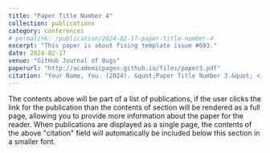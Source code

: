 ```yaml
---
title: "Paper Title Number 4"
collection: publications
category: conferences
# permalink: /publication/2024-02-17-paper-title-number-4
excerpt: "This paper is about fixing template issue #693."
date: 2024-02-17
venue: "GitHub Journal of Bugs"
paperurl: "http://academicpages.github.io/files/paper3.pdf"
citation: "Your Name, You. (2024). &quot;Paper Title Number 3.&quot; <i>GitHub Journal of Bugs</i>. 1(3)."
---
```


The contents above will be part of a list of publications, if the user clicks the link for the publication than the contents of section will be rendered as a full page, allowing you to provide more information about the paper for the reader. When publications are displayed as a single page, the contents of the above "citation" field will automatically be included below this section in a smaller font.
